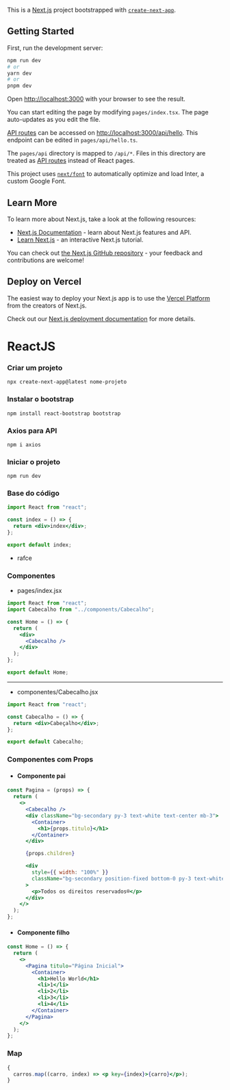 This is a [Next.js](https://nextjs.org/) project bootstrapped with [`create-next-app`](https://github.com/vercel/next.js/tree/canary/packages/create-next-app).

## Getting Started

First, run the development server:

```bash
npm run dev
# or
yarn dev
# or
pnpm dev
```

Open [http://localhost:3000](http://localhost:3000) with your browser to see the result.

You can start editing the page by modifying `pages/index.tsx`. The page auto-updates as you edit the file.

[API routes](https://nextjs.org/docs/api-routes/introduction) can be accessed on [http://localhost:3000/api/hello](http://localhost:3000/api/hello). This endpoint can be edited in `pages/api/hello.ts`.

The `pages/api` directory is mapped to `/api/*`. Files in this directory are treated as [API routes](https://nextjs.org/docs/api-routes/introduction) instead of React pages.

This project uses [`next/font`](https://nextjs.org/docs/basic-features/font-optimization) to automatically optimize and load Inter, a custom Google Font.

## Learn More

To learn more about Next.js, take a look at the following resources:

- [Next.js Documentation](https://nextjs.org/docs) - learn about Next.js features and API.
- [Learn Next.js](https://nextjs.org/learn) - an interactive Next.js tutorial.

You can check out [the Next.js GitHub repository](https://github.com/vercel/next.js/) - your feedback and contributions are welcome!

## Deploy on Vercel

The easiest way to deploy your Next.js app is to use the [Vercel Platform](https://vercel.com/new?utm_medium=default-template&filter=next.js&utm_source=create-next-app&utm_campaign=create-next-app-readme) from the creators of Next.js.

Check out our [Next.js deployment documentation](https://nextjs.org/docs/deployment) for more details.


# ReactJS

### Criar um projeto

    npx create-next-app@latest nome-projeto

### Instalar o bootstrap

    npm install react-bootstrap bootstrap

### Axios para API

    npm i axios

### Iniciar o projeto

    npm run dev

### Base do código

```jsx
import React from "react";

const index = () => {
  return <div>index</div>;
};

export default index;
```

- rafce

### Componentes

- pages/index.jsx

```jsx
import React from "react";
import Cabecalho from "../components/Cabecalho";

const Home = () => {
  return (
    <div>
      <Cabecalho />
    </div>
  );
};

export default Home;
```

---

- componentes/Cabecalho.jsx

```jsx
import React from "react";

const Cabecalho = () => {
  return <div>Cabeçalho</div>;
};

export default Cabecalho;
```

### Componentes com Props

- #### Componente pai

```jsx
const Pagina = (props) => {
  return (
    <>
      <Cabecalho />
      <div className="bg-secondary py-3 text-white text-center mb-3">
        <Container>
          <h1>{props.titulo}</h1>
        </Container>
      </div>

      {props.children}

      <div
        style={{ width: "100%" }}
        className="bg-secondary position-fixed bottom-0 py-3 text-white text-center"
      >
        <p>Todos os direitos reservados®</p>
      </div>
    </>
  );
};
```

- #### Componente filho

```jsx
const Home = () => {
  return (
    <>
      <Pagina titulo="Página Inicial">
        <Container>
          <h1>Hello World</h1>
          <li>1</li>
          <li>2</li>
          <li>3</li>
          <li>4</li>
        </Container>
      </Pagina>
    </>
  );
};
```

### Map

```jsx
{
  carros.map((carro, index) => <p key={index}>{carro}</p>);
}
```
